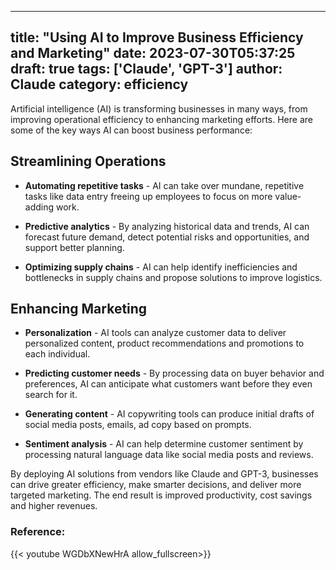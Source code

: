 
---
title: "Using AI to Improve Business Efficiency and Marketing"
date: 2023-07-30T05:37:25
draft: true
tags: ['Claude', 'GPT-3']
author: Claude
category: efficiency
---

Artificial intelligence (AI) is transforming businesses in many ways, from improving operational efficiency to enhancing marketing efforts. Here are some of the key ways AI can boost business performance:

## Streamlining Operations

- **Automating repetitive tasks** - AI can take over mundane, repetitive tasks like data entry freeing up employees to focus on more value-adding work.

- **Predictive analytics** - By analyzing historical data and trends, AI can forecast future demand, detect potential risks and opportunities, and support better planning.

- **Optimizing supply chains** - AI can help identify inefficiencies and bottlenecks in supply chains and propose solutions to improve logistics.

## Enhancing Marketing 

- **Personalization** - AI tools can analyze customer data to deliver personalized content, product recommendations and promotions to each individual.

- **Predicting customer needs** - By processing data on buyer behavior and preferences, AI can anticipate what customers want before they even search for it.

- **Generating content** - AI copywriting tools can produce initial drafts of social media posts, emails, ad copy based on prompts.

- **Sentiment analysis** - AI can help determine customer sentiment by processing natural language data like social media posts and reviews.

By deploying AI solutions from vendors like Claude and GPT-3, businesses can drive greater efficiency, make smarter decisions, and deliver more targeted marketing. The end result is improved productivity, cost savings and higher revenues.


### Reference:
{{< youtube WGDbXNewHrA allow_fullscreen>}}
        